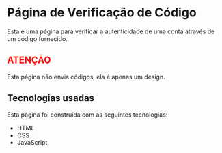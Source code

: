 # Página de Verificação de Código

Esta é uma página para verificar a autenticidade de uma conta através de um código fornecido. 

<h2 style="color:red;">ATENÇÃO</h2>
 Esta página não envia códigos, ela é apenas um design.


## Tecnologias usadas
Esta página foi construída com as seguintes tecnologias:

- HTML
- CSS
- JavaScript